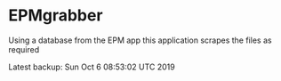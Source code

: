 # EPMgrabber
Using a database from the EPM app this application scrapes the files as required


Latest backup: Sun Oct 6 08:53:02 UTC 2019
